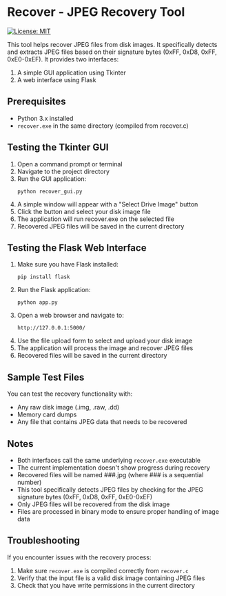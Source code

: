 # Recover - JPEG Recovery Tool

[![License: MIT](https://img.shields.io/badge/License-MIT-yellow.svg)](https://opensource.org/licenses/MIT)

This tool helps recover JPEG files from disk images. It specifically detects and extracts JPEG files based on their signature bytes (0xFF, 0xD8, 0xFF, 0xE0-0xEF). It provides two interfaces:
1. A simple GUI application using Tkinter
2. A web interface using Flask

## Prerequisites

- Python 3.x installed
- `recover.exe` in the same directory (compiled from recover.c)

## Testing the Tkinter GUI

1. Open a command prompt or terminal
2. Navigate to the project directory
3. Run the GUI application:
   ```
   python recover_gui.py
   ```
4. A simple window will appear with a "Select Drive Image" button
5. Click the button and select your disk image file
6. The application will run recover.exe on the selected file
7. Recovered JPEG files will be saved in the current directory

## Testing the Flask Web Interface

1. Make sure you have Flask installed:
   ```
   pip install flask
   ```
2. Run the Flask application:
   ```
   python app.py
   ```
3. Open a web browser and navigate to:
   ```
   http://127.0.0.1:5000/
   ```
4. Use the file upload form to select and upload your disk image
5. The application will process the image and recover JPEG files
6. Recovered files will be saved in the current directory

## Sample Test Files

You can test the recovery functionality with:
- Any raw disk image (.img, .raw, .dd)
- Memory card dumps
- Any file that contains JPEG data that needs to be recovered

## Notes

- Both interfaces call the same underlying `recover.exe` executable
- The current implementation doesn't show progress during recovery
- Recovered files will be named ###.jpg (where ### is a sequential number)
- This tool specifically detects JPEG files by checking for the JPEG signature bytes (0xFF, 0xD8, 0xFF, 0xE0-0xEF)
- Only JPEG files will be recovered from the disk image
- Files are processed in binary mode to ensure proper handling of image data

## Troubleshooting

If you encounter issues with the recovery process:

1. Make sure `recover.exe` is compiled correctly from `recover.c`
2. Verify that the input file is a valid disk image containing JPEG files
3. Check that you have write permissions in the current directory